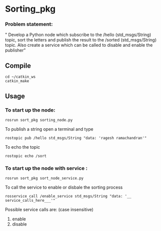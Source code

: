 # Sorting_pkg
### Problem statement:
" Develop a Python node which subscribe to the /hello (std_msgs/String) topic, sort the letters and publish the result to the /sorted (std_msgs/String) topic. Also create a service which can be called to disable and enable the publisher"

## Compile
```
cd ~/catkin_ws
catkin_make
```
## Usage

### To start up the node:

```
rosrun sort_pkg sorting_node.py
```

To publish a string  open a terminal and type

```
rostopic pub /hello std_msgs/String "data: 'ragesh ramachandran'"
```
To echo the topic
```
rostopic echo /sort
```
### To start up the node with service :

```
rosrun sort_pkg sort_node_service.py

```
To call the service to enable or disbale the sorting process

```
rosservice call /enable_service std_msgs/String "data: '__ service_calls_here___'"

```
Possible service calls are: (case insensitive)
1. enable
2. disable
